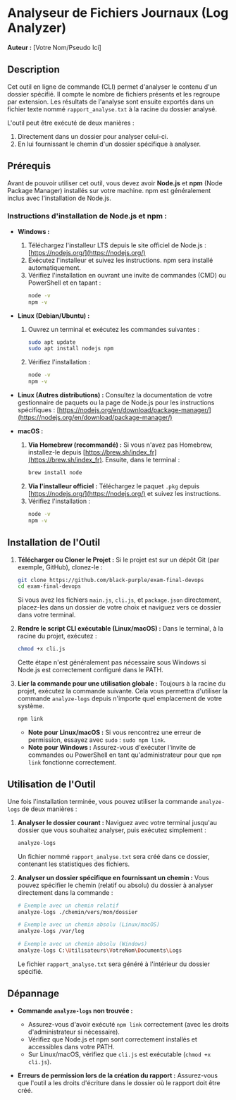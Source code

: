 # Analyseur de Fichiers Journaux (Log Analyzer)

**Auteur :** [Votre Nom/Pseudo Ici]

## Description

Cet outil en ligne de commande (CLI) permet d'analyser le contenu d'un dossier spécifié. Il compte le nombre de fichiers présents et les regroupe par extension. Les résultats de l'analyse sont ensuite exportés dans un fichier texte nommé `rapport_analyse.txt` à la racine du dossier analysé.

L'outil peut être exécuté de deux manières :
1.  Directement dans un dossier pour analyser celui-ci.
2.  En lui fournissant le chemin d'un dossier spécifique à analyser.

## Prérequis

Avant de pouvoir utiliser cet outil, vous devez avoir **Node.js** et **npm** (Node Package Manager) installés sur votre machine. npm est généralement inclus avec l'installation de Node.js.

### Instructions d'installation de Node.js et npm :

* **Windows :**
    1.  Téléchargez l'installeur LTS depuis le site officiel de Node.js : [https://nodejs.org/](https://nodejs.org/)
    2.  Exécutez l'installeur et suivez les instructions. npm sera installé automatiquement.
    3.  Vérifiez l'installation en ouvrant une invite de commandes (CMD) ou PowerShell et en tapant :
        ```bash
        node -v
        npm -v
        ```

* **Linux (Debian/Ubuntu) :**
    1.  Ouvrez un terminal et exécutez les commandes suivantes :
        ```bash
        sudo apt update
        sudo apt install nodejs npm
        ```
    2.  Vérifiez l'installation :
        ```bash
        node -v
        npm -v
        ```

* **Linux (Autres distributions) :**
    Consultez la documentation de votre gestionnaire de paquets ou la page de Node.js pour les instructions spécifiques : [https://nodejs.org/en/download/package-manager/](https://nodejs.org/en/download/package-manager/)

* **macOS :**
    1.  **Via Homebrew (recommandé) :**
        Si vous n'avez pas Homebrew, installez-le depuis [https://brew.sh/index_fr](https://brew.sh/index_fr).
        Ensuite, dans le terminal :
        ```bash
        brew install node
        ```
    2.  **Via l'installeur officiel :**
        Téléchargez le paquet `.pkg` depuis [https://nodejs.org/](https://nodejs.org/) et suivez les instructions.
    3.  Vérifiez l'installation :
        ```bash
        node -v
        npm -v
        ```

## Installation de l'Outil

1.  **Télécharger ou Cloner le Projet :**
    Si le projet est sur un dépôt Git (par exemple, GitHub), clonez-le :
    ```bash
    git clone https://github.com/black-purple/exam-final-devops
    cd exam-final-devops
    ```
    Si vous avez les fichiers `main.js`, `cli.js`, et `package.json` directement, placez-les dans un dossier de votre choix et naviguez vers ce dossier dans votre terminal.

2.  **Rendre le script CLI exécutable (Linux/macOS) :**
    Dans le terminal, à la racine du projet, exécutez :
    ```bash
    chmod +x cli.js
    ```
    Cette étape n'est généralement pas nécessaire sous Windows si Node.js est correctement configuré dans le PATH.

3.  **Lier la commande pour une utilisation globale :**
    Toujours à la racine du projet, exécutez la commande suivante. Cela vous permettra d'utiliser la commande `analyze-logs` depuis n'importe quel emplacement de votre système.
    ```bash
    npm link
    ```
    * **Note pour Linux/macOS :** Si vous rencontrez une erreur de permission, essayez avec `sudo` : `sudo npm link`.
    * **Note pour Windows :** Assurez-vous d'exécuter l'invite de commandes ou PowerShell en tant qu'administrateur pour que `npm link` fonctionne correctement.

## Utilisation de l'Outil

Une fois l'installation terminée, vous pouvez utiliser la commande `analyze-logs` de deux manières :

1.  **Analyser le dossier courant :**
    Naviguez avec votre terminal jusqu'au dossier que vous souhaitez analyser, puis exécutez simplement :
    ```bash
    analyze-logs
    ```
    Un fichier nommé `rapport_analyse.txt` sera créé dans ce dossier, contenant les statistiques des fichiers.

2.  **Analyser un dossier spécifique en fournissant un chemin :**
    Vous pouvez spécifier le chemin (relatif ou absolu) du dossier à analyser directement dans la commande :
    ```bash
    # Exemple avec un chemin relatif
    analyze-logs ./chemin/vers/mon/dossier

    # Exemple avec un chemin absolu (Linux/macOS)
    analyze-logs /var/log

    # Exemple avec un chemin absolu (Windows)
    analyze-logs C:\Utilisateurs\VotreNom\Documents\Logs
    ```
    Le fichier `rapport_analyse.txt` sera généré à l'intérieur du dossier spécifié.

## Dépannage

* **Commande `analyze-logs` non trouvée :**
    * Assurez-vous d'avoir exécuté `npm link` correctement (avec les droits d'administrateur si nécessaire).
    * Vérifiez que Node.js et npm sont correctement installés et accessibles dans votre PATH.
    * Sur Linux/macOS, vérifiez que `cli.js` est exécutable (`chmod +x cli.js`).

* **Erreurs de permission lors de la création du rapport :**
    Assurez-vous que l'outil a les droits d'écriture dans le dossier où le rapport doit être créé.
